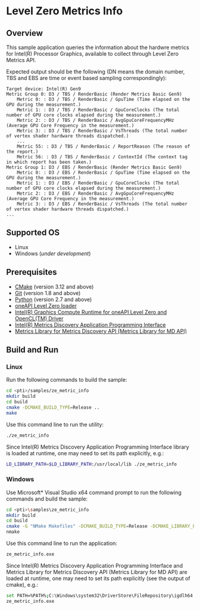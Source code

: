 # Level Zero Metrics Info
## Overview
This sample application queries the information about the hardwre metrics for Intel(R) Processor Graphics, available to collect through Level Zero Metrics API.

Expected output should be the following (DN means the domain number, TBS and EBS are time or event based sampling correspondingly):
```
Target device: Intel(R) Gen9
Metric Group 0: D3 / TBS / RenderBasic (Render Metrics Basic Gen9)
    Metric 0: : D3 / TBS / RenderBasic / GpuTime (Time elapsed on the GPU during the measurement.)
    Metric 1: : D3 / TBS / RenderBasic / GpuCoreClocks (The total number of GPU core clocks elapsed during the measurement.)
    Metric 2: : D3 / TBS / RenderBasic / AvgGpuCoreFrequencyMHz (Average GPU Core Frequency in the measurement.)
    Metric 3: : D3 / TBS / RenderBasic / VsThreads (The total number of vertex shader hardware threads dispatched.)
    ...
    Metric 55: : D3 / TBS / RenderBasic / ReportReason (The reason of the report.)
    Metric 56: : D3 / TBS / RenderBasic / ContextId (The context tag in which report has been taken.)
Metric Group 1: D3 / EBS / RenderBasic (Render Metrics Basic Gen9)
    Metric 0: : D3 / EBS / RenderBasic / GpuTime (Time elapsed on the GPU during the measurement.)
    Metric 1: : D3 / EBS / RenderBasic / GpuCoreClocks (The total number of GPU core clocks elapsed during the measurement.)
    Metric 2: : D3 / EBS / RenderBasic / AvgGpuCoreFrequencyMHz (Average GPU Core Frequency in the measurement.)
    Metric 3: : D3 / EBS / RenderBasic / VsThreads (The total number of vertex shader hardware threads dispatched.)
...
```
## Supported OS
- Linux
- Windows (*under development*)

## Prerequisites
- [CMake](https://cmake.org/) (version 3.12 and above)
- [Git](https://git-scm.com/) (version 1.8 and above)
- [Python](https://www.python.org/) (version 2.7 and above)
- [oneAPI Level Zero loader](https://github.com/oneapi-src/level-zero)
- [Intel(R) Graphics Compute Runtime for oneAPI Level Zero and OpenCL(TM) Driver](https://github.com/intel/compute-runtime)
- [Intel(R) Metrics Discovery Application Programming Interface](https://github.com/intel/metrics-discovery)
- [Metrics Library for Metrics Discovery API (Metrics Library for MD API)](https://github.com/intel/metrics-library)

## Build and Run
### Linux
Run the following commands to build the sample:
```sh
cd <pti>/samples/ze_metric_info
mkdir build
cd build
cmake -DCMAKE_BUILD_TYPE=Release ..
make
```
Use this command line to run the utility:
```sh
./ze_metric_info
```
Since Intel(R) Metrics Discovery Application Programming Interface library is loaded at runtime, one may need to set its path explicitly, e.g.:
```sh
LD_LIBRARY_PATH=$LD_LIBRARY_PATH:/usr/local/lib ./ze_metric_info
```
### Windows
Use Microsoft* Visual Studio x64 command prompt to run the following commands and build the sample:
```sh
cd <pti>\samples\ze_metric_info
mkdir build
cd build
cmake -G "NMake Makefiles" -DCMAKE_BUILD_TYPE=Release -DCMAKE_LIBRARY_PATH=<level_zero_loader>\lib -DCMAKE_INCLUDE_PATH=<level_zero_loader>\include ..
nmake
```
Use this command line to run the application:
```sh
ze_metric_info.exe
```
Since Intel(R) Metrics Discovery Application Programming Interface and Metrics Library for Metrics Discovery API (Metrics Library for MD API) are loaded at runtime, one may need to set its path explicitly (see the output of cmake), e.g.:
```sh
set PATH=%PATH%;C:\Windows\system32\DriverStore\FileRepository\igdlh64.inf_amd64_d59561bc9241aaf5
ze_metric_info.exe
```